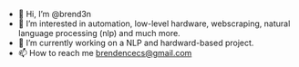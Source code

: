 - 👋 Hi, I’m @brend3n
- 👀 I’m interested in automation, low-level hardware, webscraping, natural language processing (nlp) and much more.
- 🌱 I’m currently working on a NLP and hardward-based project.
- 📫 How to reach me brendencecs@gmail.com
<!---
brend3n/brend3n is a ✨ special ✨ repository because its `README.md` (this file) appears on your GitHub profile.
You can click the Preview link to take a look at your changes.
--->
